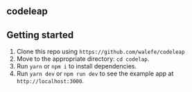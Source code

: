 ## codeleap

## Getting started

1. Clone this repo using `https://github.com/walefe/codeleap`
2. Move to the appropriate directory: `cd codelap`.<br />
3. Run `yarn` or `npm i` to install dependencies.<br />
4. Run `yarn dev` or `npm run dev` to see the example app at `http://localhost:3000`.
